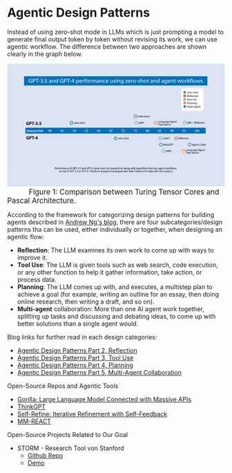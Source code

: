 # Agentic Design Patterns

Instead of using zero-shot mode in LLMs which is just prompting a model to generate final output token by token without revising its work, we can use agentic workflow. The difference between two approaches are shown clearly in the graph below.
<p align ="left">
    <img src="The-Batch-ads-and-exclusive-banners.png" alt="Tensor-Cores" width="600"/>
    <br />
    <span style="font-size:1.2em;margin-left: 50px;">Figure 1: Comparison between Turing Tensor Cores and Pascal Architecture.</span>
</p>

According to the framework for categorizing design patterns for building agents described in [Andrew Ng's blog](https://www.deeplearning.ai/the-batch/how-agents-can-improve-llm-performance/), there are four subcategories/design patterns tha can be used, either individually or together, when designing an agentic flow:

* **Reflection**: The LLM examines its own work to come up with ways to improve it. 
* **Tool Use**: The LLM is given tools such as web search, code execution, or any other function to help it gather information, take action, or process data.
* **Planning**: The LLM comes up with, and executes, a multistep plan to achieve a goal (for example, writing an outline for an essay, then doing online research, then writing a draft, and so on).
* **Multi-agent** collaboration: More than one AI agent work together, splitting up tasks and discussing and debating ideas, to come up with better solutions than a single agent would.

Blog links for further read in each design categories:
* [Agentic Design Patterns Part 2, Reflection](https://www.deeplearning.ai/the-batch/agentic-design-patterns-part-2-reflection/?ref=dl-staging-website.ghost.io)
* [Agentic Design Patterns Part 3, Tool Use](https://www.deeplearning.ai/the-batch/agentic-design-patterns-part-3-tool-use/)
* [Agentic Design Patterns Part 4, Planning](https://www.deeplearning.ai/the-batch/agentic-design-patterns-part-4-planning/)
* [Agentic Design Patterns Part 5, Multi-Agent Collaboration](https://www.deeplearning.ai/the-batch/agentic-design-patterns-part-5-multi-agent-collaboration/)


Open-Source Repos and Agentic Tools

* [Gorilla: Large Language Model Connected with Massive APIs](https://github.com/ShishirPatil/gorilla)
* [ThinkGPT](https://github.com/jina-ai/thinkgpt/tree/main)
* [Self-Refine: Iterative Refinement with Self-Feedback](https://github.com/madaan/self-refine)
* [MM-REACT](https://github.com/microsoft/MM-REACT)

Open-Source Projects Related to Our Goal
* STORM - Research Tool von Stanford
    * [Github Repo](https://github.com/stanford-oval/storm/)
    * [Demo](https://storm.genie.stanford.edu/)